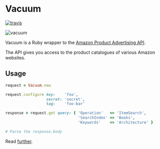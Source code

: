 # Vacuum

[![travis][1]][2]

![vacuum][4]

Vacuum is a Ruby wrapper to the [Amazon Product Advertising API][3].

The API gives you access to the product catalogues of various Amazon websites.

## Usage

```ruby
request = Vacuum.new

request.configure key:    'foo',
                  secret: 'secret',
                  tag:    'foo-bar'

response = request.get query: { 'Operation'   => 'ItemSearch',
                                'SearchIndex' => 'Books',
                                'Keywords'    => 'Architecture' }

# Parse the response.body
```
Read [further][5].

[1]: https://secure.travis-ci.org/hakanensari/vacuum.png
[2]: http://travis-ci.org/hakanensari/vacuum
[3]: https://affiliate-program.amazon.com/gp/advertising/api/detail/main.html
[4]: http://f.cl.ly/items/2k2X0e2u0G3k1c260D2u/vacuum.png
[5]: http://aws.amazon.com/archives/Product%20Advertising%20API
